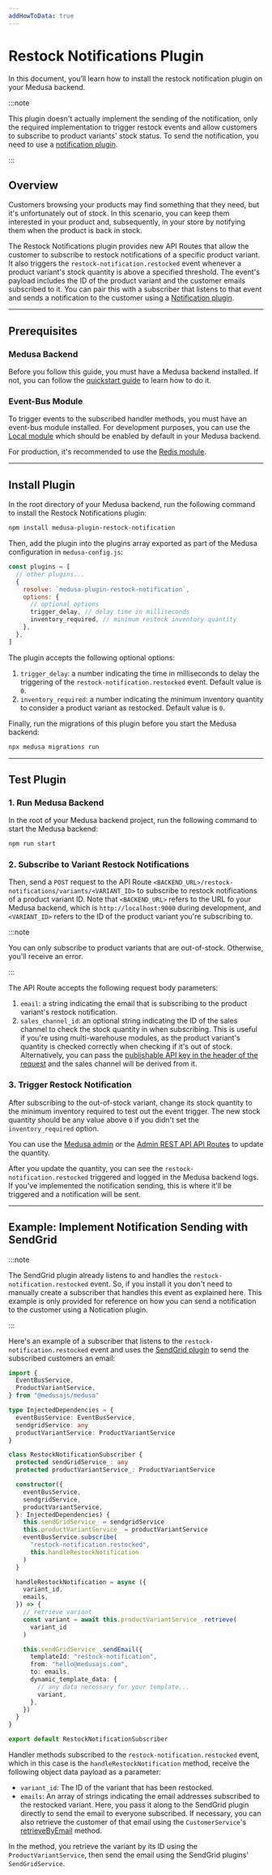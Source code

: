 ```yaml
---
addHowToData: true
---
```


# Restock Notifications Plugin

In this document, you’ll learn how to install the restock notification plugin on your Medusa backend.

:::note

This plugin doesn't actually implement the sending of the notification, only the required implementation to trigger restock events and allow customers to subscribe to product variants' stock status. To send the notification, you need to use a [notification plugin](../notifications/).

:::

## Overview

Customers browsing your products may find something that they need, but it's unfortunately out of stock. In this scenario, you can keep them interested in your product and, subsequently, in your store by notifying them when the product is back in stock.

The Restock Notifications plugin provides new API Routes that allow the customer to subscribe to restock notifications of a specific product variant. It also triggers the `restock-notification.restocked` event whenever a product variant's stock quantity is above a specified threshold. The event's payload includes the ID of the product variant and the customer emails subscribed to it. You can pair this with a subscriber that listens to that event and sends a notification to the customer using a [Notification plugin](../notifications/).

---

## Prerequisites

### Medusa Backend

Before you follow this guide, you must have a Medusa backend installed. If not, you can follow the [quickstart guide](../../create-medusa-app.mdx) to learn how to do it.

### Event-Bus Module

To trigger events to the subscribed handler methods, you must have an event-bus module installed. For development purposes, you can use the [Local module](../../development/events/modules/local.md)  which should be enabled by default in your Medusa backend.

For production, it's recommended to use the [Redis module](../../development/events/modules/redis.md).

---

## Install Plugin

In the root directory of your Medusa backend, run the following command to install the Restock Notifications plugin:

```bash npm2yarn
npm install medusa-plugin-restock-notification
```

Then, add the plugin into the plugins array exported as part of the Medusa configuration in `medusa-config.js`:

```js title=medusa-config.js
const plugins = [
  // other plugins...
  {
    resolve: `medusa-plugin-restock-notification`,
    options: {
      // optional options
      trigger_delay, // delay time in milliseconds
      inventory_required, // minimum restock inventory quantity
    },
  },
]
```

The plugin accepts the following optional options:

1. `trigger_delay`: a number indicating the time in milliseconds to delay the triggering of the `restock-notification.restocked` event. Default value is `0`.
2. `inventory_required`: a number indicating the minimum inventory quantity to consider a product variant as restocked. Default value is `0`.

Finally, run the migrations of this plugin before you start the Medusa backend:

```bash
npx medusa migrations run
```

---

## Test Plugin

### 1. Run Medusa Backend

In the root of your Medusa backend project, run the following command to start the Medusa backend:

```bash npm2yarn
npm run start
```

### 2. Subscribe to Variant Restock Notifications

Then, send a `POST` request to the API Route `<BACKEND_URL>/restock-notifications/variants/<VARIANT_ID>` to subscribe to restock notifications of a product variant ID. Note that `<BACKEND_URL>` refers to the URL fo your Medusa backend, which is `http://localhost:9000` during development, and `<VARIANT_ID>` refers to the ID of the product variant you're subscribing to.

:::note

You can only subscribe to product variants that are out-of-stock. Otherwise, you'll receive an error.

:::

The API Route accepts the following request body parameters:

1. `email`: a string indicating the email that is subscribing to the product variant's restock notification.
2. `sales_channel_id`: an optional string indicating the ID of the sales channel to check the stock quantity in when subscribing. This is useful if you're using multi-warehouse modules, as the product variant's quantity is checked correctly when checking if it's out of stock. Alternatively, you can pass the [publishable API key in the header of the request](../../development/publishable-api-keys/storefront/use-in-requests.md) and the sales channel will be derived from it.

### 3. Trigger Restock Notification

After subscribing to the out-of-stock variant, change its stock quantity to the minimum inventory required to test out the event trigger. The new stock quantity should be any value above `0` if you didn't set the `inventory_required` option.

You can use the [Medusa admin](../../user-guide/products/manage.mdx#manage-product-variants) or the [Admin REST API API Routes](https://docs.medusajs.com/api/admin#products_postproductsproductvariantsvariant) to update the quantity.

After you update the quantity, you can see the `restock-notification.restocked` triggered and logged in the Medusa backend logs. If you've implemented the notification sending, this is where it'll be triggered and a notification will be sent.

---

## Example: Implement Notification Sending with SendGrid

:::note

The SendGrid plugin already listens to and handles the `restock-notification.restocked` event. So, if you install it you don't need to manually create a subscriber that handles this event as explained here. This example is only provided for reference on how you can send a notification to the customer using a Notication plugin.

:::

Here's an example of a subscriber that listens to the `restock-notification.restocked` event and uses the [SendGrid plugin](../notifications/sendgrid.mdx) to send the subscribed customers an email:

```ts title=src/subscribers/restock-notification.ts
import { 
  EventBusService,
  ProductVariantService,
} from "@medusajs/medusa"

type InjectedDependencies = {
  eventBusService: EventBusService,
  sendgridService: any
  productVariantService: ProductVariantService
}

class RestockNotificationSubscriber {
  protected sendGridService_: any
  protected productVariantService_: ProductVariantService

  constructor({
    eventBusService,
    sendgridService,
    productVariantService,
  }: InjectedDependencies) {
    this.sendGridService_ = sendgridService
    this.productVariantService_ = productVariantService
    eventBusService.subscribe(
      "restock-notification.restocked", 
      this.handleRestockNotification
    )
  }

  handleRestockNotification = async ({
    variant_id,
    emails,
  }) => {
    // retrieve variant
    const variant = await this.productVariantService_.retrieve(
      variant_id
    )

    this.sendGridService_.sendEmail({
      templateId: "restock-notification",
      from: "hello@medusajs.com",
      to: emails,
      dynamic_template_data: {
        // any data necessary for your template...
        variant,
      },
    })
  }
}

export default RestockNotificationSubscriber
```

Handler methods subscribed to the `restock-notification.restocked` event, which in this case is the `handleRestockNotification` method, receive the following object data payload as a parameter:

- `variant_id`: The ID of the variant that has been restocked.
- `emails`: An array of strings indicating the email addresses subscribed to the restocked variant. Here, you pass it along to the SendGrid plugin directly to send the email to everyone subscribed. If necessary, you can also retrieve the customer of that email using the `CustomerService`'s [retrieveByEmail](../../references/services/classes/CustomerService.md#retrievebyemail) method.

In the method, you retrieve the variant by its ID using the `ProductVariantService`, then send the email using the SendGrid plugins' `SendGridService`.
